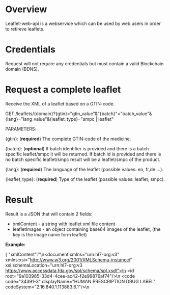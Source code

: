 # **Overview**

Leaflet-web-api is a webservice which can be used by web users in order to retireve leaflets.

# **Credentials**

Request will not require any credentials but must contain a valid Blockchain domain (BDNS).

# **Request a complete leaflet**

Receive the XML of a leaflet based on a GTIN-code. 

GET /leaflets/{domain}?{gtin}="gtin_value"&"{batch}"="batch_value"&{lang}="lang_value"&{leaflet_type}="smpc | leaflet"

PARAMETERS:

{gtin}: (**required**) The complete GTIN-code of the medicine.

{batch}: (**optional**) If batch identifier is provided and there is a batch specific leaflet/smpc it will be returned.
If batch id is provided and there is no batch specific leaflet/smpc result will be a leaflet/smpc of the product.

{lang}: (**required**) The language of the leaflet (possible values: en, fr,de ...).

{leaflet_type}: (**required**) Type of the leaflet (possible values: leaflet, smpc).

# **Result**

Result is a JSON that will contain 2 fields:
 - xmlContent - a string with leaflet xml file content
 - leafletImages - an object containing base64 images of the leaflet, (the key is the image name form leaflet)

**Example:**

{
"xmlContent":"<?xml version=\"1.0\" encoding=\"UTF-8\"?><?xml-stylesheet href=\"https://www.accessdata.fda.gov/spl/stylesheet/spl.xsl\" type=\"text/xsl\"?>\n<document xmlns=\"urn:hl7-org:v3\" xmlns:xsi=\"http://www.w3.org/2001/XMLSchema-instance\" xsi:schemaLocation=\"urn:hl7-org:v3 https://www.accessdata.fda.gov/spl/schema/spl.xsd\">\n   <id root=\"9a103985-33d4-4cee-ac42-f2e99876af74\"/>\n   <code code=\"34391-3\" displayName=\"HUMAN PRESCRIPTION DRUG LABEL\" codeSystem=\"2.16.840.1.113883.6.1\"/>\n   <title>\n      <content styleCode=\"bold\">These highlights do not include all the information needed to use COSENTYX safely and effectively. See full prescribing information for COSENTYX.</content>\n      <br/>\n 
....

"leafletImages":{"cosentyx-14.jpg":"data:image/png;base64, /9j/4AAQSkZJRgABAgEAYABgAAD//gASTEVBRFRPT0xTIHYyMC4wAP/bAIQABQUFCAUIDAcHDAwJCQkMDQwMDAwNDQ0NDQ0NDQ0NDQ0NDQ0NDQ0NDQ0NDQ0NDQ0NDQ0NDQ0NDQ0NDQ0NDQ0NDQEFCAgKBwoMBwcMDQwKDA0NDQ0NDQ0NDQ0NDQ0NDQ0NDQ0NDQ0NDQ0NDQ0NDQ0NDQ0NDQ0NDQ0NDQ0NDQ0NDQ0N/
....
}
